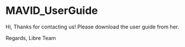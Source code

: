 # MAVID_UserGuide
Hi,
Thanks for contacting us! Please download the user guide from her.

Regards,
Libre Team
